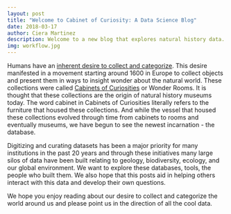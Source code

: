 ```yaml
---
layout: post
title: "Welcome to Cabinet of Curiosity: A Data Science Blog"
date: 2018-03-17
author: Ciera Martinez
description: Welcome to a new blog that explores natural history data.
img: workflow.jpg
---
```


Humans have an [inherent desire to collect and categorize](https://en.wikipedia.org/wiki/Psychology_of_collecting). This desire manifested in a movement starting around 1600 in Europe to collect objects and present them in ways to insight wonder about the natural world. These collections were called [Cabinets of Curiosities](https://en.wikipedia.org/wiki/Cabinet_of_curiosities) or Wonder Rooms. It is thought that these collections are the origin of natural history museums today. The word cabinet in Cabinets of Curiosities literally refers to the furniture that housed these collections. And while the vessel that housed these collections evolved through time from cabinets to rooms and eventually museums, we have begun to see the newest incarnation - the database. 

Digitizing and curating datasets has been a major priority for many institutions in the past 20 years and through these initiatives many large silos of data have been built relating to geology, biodiversity, ecology, and our global environment. We want to explore these databases, tools, the people who built them. We also hope that this posts aid in helping others interact with this data and develop their own questions. 

We hope you enjoy reading about our desire to collect and categorize the world around us and please point us in the direction of all the cool data.

